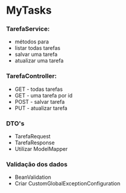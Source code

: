 # MyTasks

### TarefaService:
* métodos para
* listar todas tarefas
* salvar uma tarefa
* atualizar uma tarefa

### TarefaController:
* GET - todas tarefas
* GET - uma tarefa por id
* POST - salvar tarefa
* PUT - atualizar tarefa

### DTO's
* TarefaRequest
* TarefaResponse
* Utilizar ModelMapper

### Validação dos dados 
* BeanValidation
* Criar CustomGlobalExceptionConfiguration